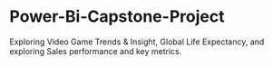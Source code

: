 # Power-Bi-Capstone-Project
 Exploring Video Game Trends &amp; Insight, Global Life Expectancy, and exploring Sales performance and key metrics.
